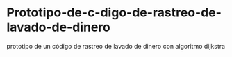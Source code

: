 # Prototipo-de-c-digo-de-rastreo-de-lavado-de-dinero
prototipo de un código de rastreo de lavado de dinero con algoritmo dijkstra 
